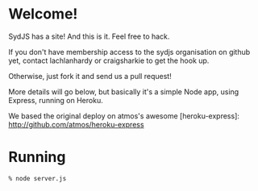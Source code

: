 Welcome!
======

SydJS has a site! And this is it. Feel free to hack. 

If you don't have membership access to the sydjs organisation on github yet, contact lachlanhardy or craigsharkie to get the hook up.

Otherwise, just fork it and send us a pull request!


More details will go below, but basically it's a simple Node app, using Express, running on Heroku.

We based the original deploy on atmos's awesome [heroku-express]: http://github.com/atmos/heroku-express

Running
=======

    % node server.js


[node]: http://nodejs.org
[express]: http://expressjs.com/
[heroku]: http://heroku.com
